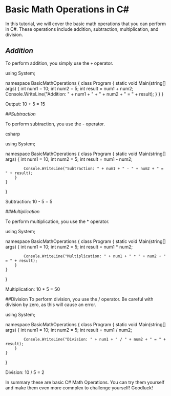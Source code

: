 # Basic Math Operations in C# 
In this tutorial, we will cover the basic math operations that you can perform in C#. These operations include addition, subtraction, multiplication, and division. 
## _Addition_

To perform addition, you simply use the `+` operator. 

 using System;
 
namespace BasicMathOperations
  {
   class Program
  {
   static void Main(string[] args)
{ 
int num1 = 10;
int num2 = 5;
int result = num1 + num2;
Console.WriteLine("Addition: " + num1 + " + " + num2 + " = " + result);
         }
     }
}

Output: 10 + 5 = 15

##_Subtraction_

To perform subtraction, you use the - operator.

csharp

using System;

namespace BasicMathOperations
{
    class Program
    {
        static void Main(string[] args)
        {
            int num1 = 10;
            int num2 = 5;
            int result = num1 - num2;

            Console.WriteLine("Subtraction: " + num1 + " - " + num2 + " = " + result);
        }
    }
}


Subtraction: 10 - 5 = 5

##_Multiplication_

To perform multiplication, you use the * operator.


using System;

namespace BasicMathOperations
{
    class Program
    {
        static void Main(string[] args)
        {
            int num1 = 10;
            int num2 = 5;
            int result = num1 * num2;

            Console.WriteLine("Multiplication: " + num1 + " * " + num2 + " = " + result);
        }
    }
}

Multiplication: 10 * 5 = 50

##Division
To perform division, you use the / operator. Be careful with division by zero, as this will cause an error.

using System;

namespace BasicMathOperations
{
    class Program
    {
        static void Main(string[] args)
        {
            int num1 = 10;
            int num2 = 5;
            int result = num1 / num2;

            Console.WriteLine("Division: " + num1 + " / " + num2 + " = " + result);
        }
    }
}

Division: 10 / 5 = 2

In summary these are basic C# Math Operations. You can try them yourself and make them even more comnplex to challenge yourself! Goodluck!

